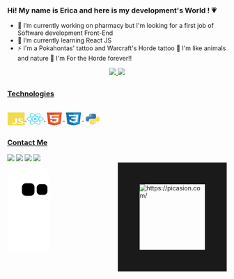### Hi! My name is Erica and here is my development's World ! :heartpulse:

- 🔭 I’m currently working on pharmacy but I'm looking for a first job of Software development Front-End 
- 🌱 I’m currently learning React JS
- ⚡ I'm a Pokahontas' tattoo and Warcraft's Horde tattoo :large_orange_diamond: I'm like animals and nature :cherry_blossom: I'm  For the Horde forever!!

<div align="center">
  <a href="https://github.com/erica-l-s">
  <img height="150em" src="https://github-readme-stats.vercel.app/api?username=erica-l-s&show_icons=true&theme=cobalt&include_all_commits=true&count_private=true"/>
  <img height="150em" src="https://github-readme-stats.vercel.app/api/top-langs/?username=erica-l-s&layout=compact&langs_count=7&theme=cobalt"/>
</div>
  
  ##
  
  ### **Technologies**
  
  <div style="display: inline_block"><br>
  <img align="center" alt="Erica-Js" height="30" width="40" src="https://raw.githubusercontent.com/devicons/devicon/master/icons/javascript/javascript-plain.svg">
  <img align="center" alt="Erica-React" height="30" width="40" src="https://raw.githubusercontent.com/devicons/devicon/master/icons/react/react-original.svg">
  <img align="center" alt="Erica-HTML" height="30" width="40" src="https://raw.githubusercontent.com/devicons/devicon/master/icons/html5/html5-original.svg">
  <img align="center" alt="Erica-CSS" height="30" width="40" src="https://raw.githubusercontent.com/devicons/devicon/master/icons/css3/css3-original.svg">
  <img align="center" alt="Erica-Python" height="30" width="40" src="https://raw.githubusercontent.com/devicons/devicon/master/icons/python/python-original.svg">
 
</div>
  
  ##
  
 <div> 
   
### **Contact Me**
 
  <a href="https://instagram.com/erica_l.silva" target="_blank"><img src="https://img.shields.io/badge/-Instagram-%23E4405F?style=for-the-badge&logo=instagram&logoColor=white" target="_blank"></a>
  <a href = "mailto:erica.l.s1996@gmail.com"><img src="https://img.shields.io/badge/-Gmail-%23333?style=for-the-badge&logo=gmail&logoColor=white" target="_blank"></a>
  <a href="https://www.linkedin.com/in/ericalesilva" target="_blank"><img src="https://img.shields.io/badge/-LinkedIn-%230077B5?style=for-the-badge&logo=linkedin&logoColor=white" target="_blank"></a>
 <a href= "https://wa.me/5585999703865" target="_blank"><img src="https://img.shields.io/badge/WhatsApp-25D366?style=for-the-badge&logo=whatsapp&logoColor=white" target="_blank"></a>  
<a href="https://picasion.com/"><img src="https://i.picasion.com/pic92/74c4edf2261b5faae3df8f4219ea9bf7.gif" align=right width="150" height="150" border="50px" alt="https://picasion.com/"/>
  
 ![Snake animation](https://github.com/erica-l-s/erica-l-s/blob/output/github-contribution-grid-snake.svg)
 
</div>
   
   
  
